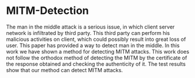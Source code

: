# MITM-Detection
The man in the middle attack is a serious issue, in which client server network is infiltrated by third party. This third party can perform his malicious activities on client, which could possibly result into great loss of user. This paper has provided a way to detect man in the middle.
In this work we have shown a method for detecting MITM attacks. This work does not follow the orthodox method of detecting the MITM by the certificate of the response obtained and checking the authenticity of it. The test results show that our method can detect MITM attacks. 
